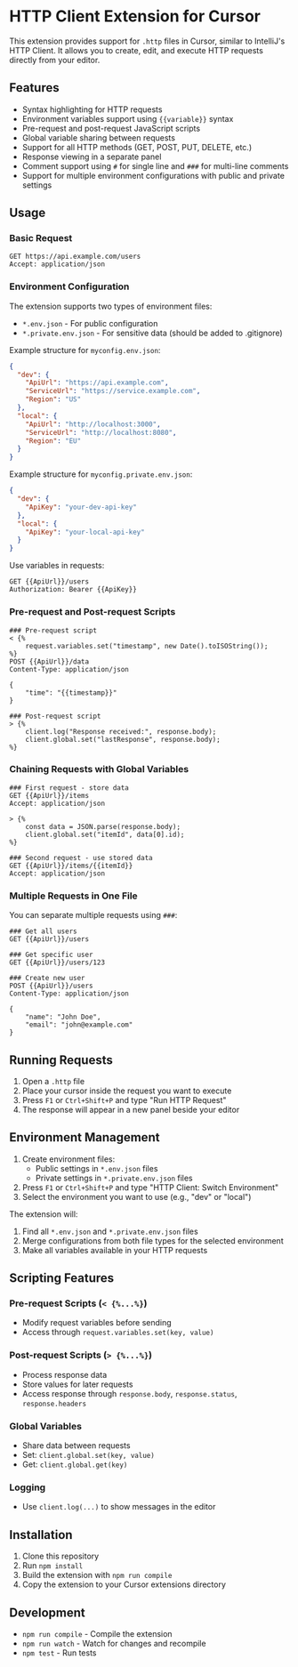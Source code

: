 # HTTP Client Extension for Cursor

This extension provides support for `.http` files in Cursor, similar to IntelliJ's HTTP Client. It allows you to create, edit, and execute HTTP requests directly from your editor.

## Features

- Syntax highlighting for HTTP requests
- Environment variables support using `{{variable}}` syntax
- Pre-request and post-request JavaScript scripts
- Global variable sharing between requests
- Support for all HTTP methods (GET, POST, PUT, DELETE, etc.)
- Response viewing in a separate panel
- Comment support using `#` for single line and `###` for multi-line comments
- Support for multiple environment configurations with public and private settings

## Usage

### Basic Request

```http
GET https://api.example.com/users
Accept: application/json
```

### Environment Configuration

The extension supports two types of environment files:
- `*.env.json` - For public configuration
- `*.private.env.json` - For sensitive data (should be added to .gitignore)

Example structure for `myconfig.env.json`:
```json
{
  "dev": {
    "ApiUrl": "https://api.example.com",
    "ServiceUrl": "https://service.example.com",
    "Region": "US"
  },
  "local": {
    "ApiUrl": "http://localhost:3000",
    "ServiceUrl": "http://localhost:8080",
    "Region": "EU"
  }
}
```

Example structure for `myconfig.private.env.json`:
```json
{
  "dev": {
    "ApiKey": "your-dev-api-key"
  },
  "local": {
    "ApiKey": "your-local-api-key"
  }
}
```

Use variables in requests:
```http
GET {{ApiUrl}}/users
Authorization: Bearer {{ApiKey}}
```

### Pre-request and Post-request Scripts

```http
### Pre-request script
< {%
    request.variables.set("timestamp", new Date().toISOString());
%}
POST {{ApiUrl}}/data
Content-Type: application/json

{
    "time": "{{timestamp}}"
}

### Post-request script
> {%
    client.log("Response received:", response.body);
    client.global.set("lastResponse", response.body);
%}
```

### Chaining Requests with Global Variables

```http
### First request - store data
GET {{ApiUrl}}/items
Accept: application/json

> {%
    const data = JSON.parse(response.body);
    client.global.set("itemId", data[0].id);
%}

### Second request - use stored data
GET {{ApiUrl}}/items/{{itemId}}
Accept: application/json
```

### Multiple Requests in One File

You can separate multiple requests using `###`:

```http
### Get all users
GET {{ApiUrl}}/users

### Get specific user
GET {{ApiUrl}}/users/123

### Create new user
POST {{ApiUrl}}/users
Content-Type: application/json

{
    "name": "John Doe",
    "email": "john@example.com"
}
```

## Running Requests

1. Open a `.http` file
2. Place your cursor inside the request you want to execute
3. Press `F1` or `Ctrl+Shift+P` and type "Run HTTP Request"
4. The response will appear in a new panel beside your editor

## Environment Management

1. Create environment files:
   - Public settings in `*.env.json` files
   - Private settings in `*.private.env.json` files
2. Press `F1` or `Ctrl+Shift+P` and type "HTTP Client: Switch Environment"
3. Select the environment you want to use (e.g., "dev" or "local")

The extension will:
1. Find all `*.env.json` and `*.private.env.json` files
2. Merge configurations from both file types for the selected environment
3. Make all variables available in your HTTP requests

## Scripting Features

### Pre-request Scripts (`< {%...%}`)
- Modify request variables before sending
- Access through `request.variables.set(key, value)`

### Post-request Scripts (`> {%...%}`)
- Process response data
- Store values for later requests
- Access response through `response.body`, `response.status`, `response.headers`

### Global Variables
- Share data between requests
- Set: `client.global.set(key, value)`
- Get: `client.global.get(key)`

### Logging
- Use `client.log(...)` to show messages in the editor

## Installation

1. Clone this repository
2. Run `npm install`
3. Build the extension with `npm run compile`
4. Copy the extension to your Cursor extensions directory

## Development

- `npm run compile` - Compile the extension
- `npm run watch` - Watch for changes and recompile
- `npm test` - Run tests 